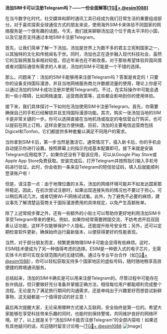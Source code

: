 **汤加SIM卡可以注册Telegram吗？——一份全面解答[[TG💪+ @esim1088](https://t.me/s/esim1088)]**

在当今数字化时代，社交媒体和即时通讯工具已经成为我们日常生活的重要组成部分。对于喜欢探索全球通信方式的朋友来说，使用海外SIM卡来体验不同国家的网络服务是一个很有趣的话题。今天，我们就来聊聊汤加这个位于南太平洋的小国，以及它是否支持通过本地SIM卡注册Telegram。

首先，让我们简单了解一下汤加。汤加是世界上为数不多的君主立宪制国家之一，以其独特的文化和传统闻名于世。同时，汤加也正在逐步融入现代科技社会，虽然它的互联网普及率相对较低，但近年来也在不断改善。对于那些希望体验异国风情或者对国际通信有需求的人来说，汤加的SIM卡可能是一个不错的选择。

那么，问题来了：汤加的SIM卡能够用来注册Telegram吗？答案是肯定的！只要你的设备支持国际漫游，并且当地网络服务商允许数据流量的使用，理论上你是可以通过汤加的SIM卡成功注册并使用Telegram的。不过，在实际操作中可能会遇到一些小障碍，比如网络速度、运营商政策等，这些都会影响到你的使用体验。

接下来，我们具体探讨一下如何在汤加使用SIM卡注册Telegram。首先，你需要确保自己的手机已经解锁并且支持国际漫游功能。其次，购买一张汤加当地的SIM卡是非常关键的一步。你可以选择直接在当地机场或指定的电信营业厅购买，也可以提前在网上订购，这样会更加方便快捷。目前，汤加的主要电信运营商包括Digicel和Tonfon，它们都提供多种套餐以满足不同用户的需求。

当你拿到SIM卡后，第一步当然是激活它。通常情况下，插入新卡后，你的手机会自动提示你进行设置。按照屏幕上的指示完成基本配置即可。接下来就是安装Telegram应用程序了。如果你还没有下载该应用，可以从Google Play Store或Apple App Store免费获取。安装完成后，打开Telegram并按照指引输入手机号码进行验证。此时，你会收到一条来自Telegram的短信验证码，填入后就能顺利登录账户啦！

但是，请注意一点：由于地理位置的关系，汤加的网络环境可能并不如发达国家那样稳定。因此，在初次尝试注册时，如果出现连接失败的情况也不要过于担心。可以稍后再试几次，或者切换Wi-Fi网络试试看。此外，为了避免不必要的麻烦，建议事先了解清楚运营商关于国际漫游费用的具体规定，以免产生高额账单。

除了上述常规步骤之外，还有一些额外的小贴士可以帮助你更好地利用汤加SIM卡享受Telegram带来的便利。例如，如果你经常需要跨国交流，不妨考虑开启双因素认证功能，这样不仅能够保护个人隐私，还能提升账号安全性；另外，还可以定期检查软件更新，确保始终运行最新版本，以便获得更好的性能表现。

当然，对于部分朋友而言，频繁更换物理SIM卡可能会显得有些麻烦。这时，ESIM技术便成为了另一种值得考虑的选择。ESIM是一种嵌入式的电子芯片，无需实体卡片即可实现全球范围内的无缝切换。通过与专业平台合作（如[TG💪+ @esim1088](https://t.me/s/esim1088)），你可以轻松获取支持多个国家地区的虚拟号码，随时随地畅享高效便捷的跨境通讯服务。

总结起来，汤加的SIM卡确实是可以用来注册Telegram的。尽管过程中可能存在些许挑战，但只要做好充分准备并掌握正确方法，相信每位用户都能顺利完成整个流程。无论是为了满足旅行期间的沟通需求，还是单纯出于兴趣爱好而想尝试新鲜事物，这无疑都是一个值得尝试的好主意！

最后再次提醒大家，无论采用哪种方式接入互联网，安全始终是第一位的。希望大家能够在享受科技带来乐趣的同时，也能时刻保持警惕，共同维护良好的网络环境。好了，以上就是关于“汤加SIM卡能否注册Telegram”的全部内容啦！如果还有其他疑问的话，欢迎随时留言讨论哦～[[TG💪+ @esim1088](https://t.me/s/esim1088) ![Image](https://i.postimg.cc/4NQfJmqS/Snipaste-2025-05-13-00-14-12.png)]